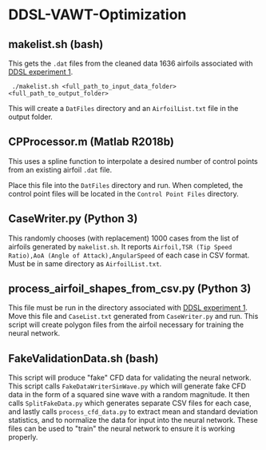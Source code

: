 # DDSL-VAWT-Optimization

## makelist.sh (bash)
This gets the `.dat` files from the cleaned data 1636 airfoils associated with [DDSL experiment 1](https://github.com/maxjiang93/DDSL/tree/pub/experiments/exp1_airfoil).
```
 ./makelist.sh <full_path_to_input_data_folder> <full_path_to_output_folder>
 ```
This will create a `DatFiles` directory and an `AirfoilList.txt` file in the output folder.

## CPProcessor.m (Matlab R2018b)
This uses a spline function to interpolate a desired number of control points from an existing airfoil `.dat` file.

Place this file into the `DatFiles` directory and run. When completed, the control point files will be located in the `Control Point Files` directory.

## CaseWriter.py (Python 3)
This randomly chooses (with replacement) 1000 cases from the list of airfoils generated by `makelist.sh`. It reports `Airfoil,TSR (Tip Speed Ratio),AoA (Angle of Attack),AngularSpeed` of each case in CSV format. Must be in same directory as `AirfoilList.txt`. 

## process_airfoil_shapes_from_csv.py (Python 3)
This file must be run in the directory associated with [DDSL experiment 1](https://github.com/maxjiang93/DDSL/tree/pub/experiments/exp1_airfoil). Move this file and `CaseList.txt` generated from `CaseWriter.py` and run. This script will create polygon files from the airfoil necessary for training the neural network. 

## FakeValidationData.sh (bash)
This script will produce "fake" CFD data for validating the neural network. This script calls `FakeDataWriterSinWave.py` which will generate fake CFD data in the form of a squared sine wave with a random magnitude. It then calls `SplitFakeData.py` which generates separate CSV files for each case, and lastly calls `process_cfd_data.py` to extract mean and standard deviation statistics, and to normalize the data for input into the neural network. These files can be used to "train" the neural network to ensure it is working properly.
